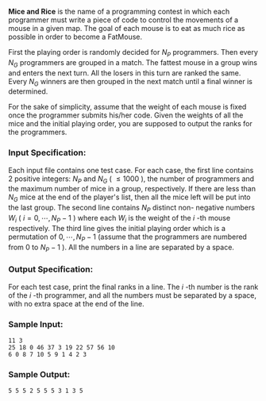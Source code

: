 <!-- Title
Mice and Rice (25)
-->
**Mice and Rice** is the name of a programming contest in which each
programmer must write a piece of code to control the movements of a mouse in a
given map. The goal of each mouse is to eat as much rice as possible in order
to become a FatMouse.

First the playing order is randomly decided for $N_P$ programmers. Then every
$N_G$ programmers are grouped in a match. The fattest mouse in a group wins
and enters the next turn. All the losers in this turn are ranked the same.
Every $N_G$ winners are then grouped in the next match until a final winner is
determined.

For the sake of simplicity, assume that the weight of each mouse is fixed once
the programmer submits his/her code. Given the weights of all the mice and the
initial playing order, you are supposed to output the ranks for the
programmers.

### Input Specification:

Each input file contains one test case. For each case, the first line contains
2 positive integers: $N_P$ and $N_G$ ( $\le 1000$ ), the number of programmers
and the maximum number of mice in a group, respectively. If there are less
than $N_G$ mice at the end of the player's list, then all the mice left will
be put into the last group. The second line contains $N_P$ distinct non-
negative numbers $W_i$ ( $i=0,\cdots ,N_P -1$ ) where each $W_i$ is the weight
of the $i$ -th mouse respectively. The third line gives the initial playing
order which is a permutation of $0,\cdots ,N_P -1$ (assume that the
programmers are numbered from 0 to $N_P -1$ ). All the numbers in a line are
separated by a space.

### Output Specification:

For each test case, print the final ranks in a line. The $i$ -th number is the
rank of the $i$ -th programmer, and all the numbers must be separated by a
space, with no extra space at the end of the line.

### Sample Input:

    
    
    11 3
    25 18 0 46 37 3 19 22 57 56 10
    6 0 8 7 10 5 9 1 4 2 3

### Sample Output:

    
    
    5 5 5 2 5 5 5 3 1 3 5

